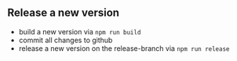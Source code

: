## Release a new version

* build a new version via `npm run build`
* commit all changes to github
* release a new version on the release-branch via `npm run release`
